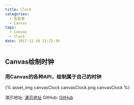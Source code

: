 ```yaml
---
title: Clock
categories:
  - 实验室
  - Canvas
tags:
  - Canvas
  - clock
date: 2017-12-30 22:22:30
---
```


## Canvas绘制时钟

### 用Canvas的各种API，绘制属于自己的时钟

{% asset_img canvasClock canvasClock.png canvasClock %}
 
演示地址: [演示地址](https://yllg.github.io/canvas-clock/)
GitHub: [GitHub](https://github.com/yllg/canvas-clock)